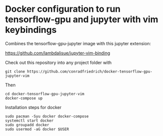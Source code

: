 # Docker configuration to run tensorflow-gpu and jupyter with vim keybindings

  Combines the tensorflow-gpu-jupyter image with this jupyter extension:

  <https://github.com/lambdalisue/jupyter-vim-binding>

  Check out this repository into any project folder with
  ```
  git clone https://github.com/conradfriedrich/docker-tensorflow-gpu-jupyter-vim
  ```

  Then
  ```
  cd docker-tensorflow-gpu-jupyter-vim
  docker-compose up
  ```

  Installation steps for docker
  ```
  sudo pacman -Syu docker docker-compose
  systemctl start docker
  sudo groupadd docker
  sudo usermod -aG docker $USER
  ```

